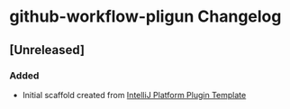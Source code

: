 <!-- Keep a Changelog guide -> https://keepachangelog.com -->

# github-workflow-pligun Changelog

## [Unreleased]
### Added
- Initial scaffold created from [IntelliJ Platform Plugin Template](https://github.com/JetBrains/intellij-platform-plugin-template)
